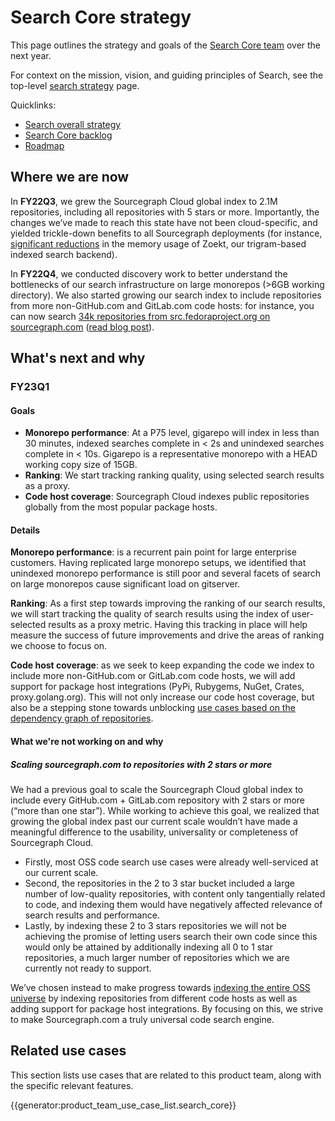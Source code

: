 # Search Core strategy

This page outlines the strategy and goals of the [Search Core team](../../../../departments/product-engineering/engineering/code-graph/search/core.md) over the next year.

For context on the mission, vision, and guiding principles of Search, see the top-level [search strategy](index.md) page.

Quicklinks:

- [Search overall strategy](../index.md)
- [Search Core backlog](https://github.com/sourcegraph/sourcegraph/issues?q=is%3Aopen+is%3Aissue+label%3Ateam%2Fsearch-core)
- [Roadmap](https://github.com/orgs/sourcegraph/projects/214/views/34?filterQuery=owning-org%3A%22Code+Graph%22+type%3ARoadmap+owning-team%3A%22Search+core%22)

## Where we are now

In **FY22Q3**, we grew the Sourcegraph Cloud global index to 2.1M repositories, including all repositories with 5 stars or more. Importantly, the changes we’ve made to reach this state have not been cloud-specific, and yielded trickle-down benefits to all Sourcegraph deployments (for instance, [significant reductions](https://about.sourcegraph.com/blog/zoekt-memory-optimizations-for-sourcegraph-cloud/) in the memory usage of Zoekt, our trigram-based indexed search backend).

In **FY22Q4**, we conducted discovery work to better understand the bottlenecks of our search infrastructure on large monorepos (>6GB working directory). We also started growing our search index to include repositories from more non-GitHub.com and GitLab.com code hosts: for instance, you can now search [34k repositories from src.fedoraproject.org on sourcegraph.com](https://sourcegraph.com/search?q=context:global+r:%5Esrc%5C.fedoraproject%5C.org/+type:repo+count:all&patternType=literal) ([read blog post](https://fedoramagazine.org/using-sourcegraph-to-search-34000-fedora-repositories/)).

## What's next and why

### FY23Q1

#### Goals

- **Monorepo performance**: At a P75 level, gigarepo will index in less than 30 minutes, indexed searches complete in < 2s and unindexed searches complete in < 10s. Gigarepo is a representative monorepo with a HEAD working copy size of 15GB.
- **Ranking**: We start tracking ranking quality, using selected search results as a proxy.
- **Code host coverage**: Sourcegraph Cloud indexes public repositories globally from the most popular package hosts.

#### Details

**Monorepo performance**: is a recurrent pain point for large enterprise customers. Having replicated large monorepo setups, we identified that unindexed monorepo performance is still poor and several facets of search on large monorepos cause significant load on gitserver.

**Ranking**: As a first step towards improving the ranking of our search results, we will start tracking the quality of search results using the index of user-selected results as a proxy metric. Having this tracking in place will help measure the success of future improvements and drive the areas of ranking we choose to focus on.

**Code host coverage**: as we seek to keep expanding the code we index to include more non-GitHub.com or GitLab.com code hosts, we will add support for package host integrations (PyPi, Rubygems, NuGet, Crates, proxy.golang.org). This will not only increase our code host coverage, but also be a stepping stone towards unblocking [use cases based on the dependency graph of repositories](https://docs.google.com/document/d/1SkM8CG0IksvPEKRBRVLKipiRJTopx6Vq_hSWRJ9NyKs/edit#).

#### What we're not working on and why

##### Scaling sourcegraph.com to repositories with 2 stars or more

We had a previous goal to scale the Sourcegraph Cloud global index to include every GitHub.com + GitLab.com repository with 2 stars or more (“more than one star”). While working to achieve this goal, we realized that growing the global index past our current scale wouldn’t have made a meaningful difference to the usability, universality or completeness of Sourcegraph Cloud.

- Firstly, most OSS code search use cases were already well-serviced at our current scale.
- Second, the repositories in the 2 to 3 star bucket included a large number of low-quality repositories, with content only tangentially related to code, and indexing them would have negatively affected relevance of search results and performance.
- Lastly, by indexing these 2 to 3 stars repositories we will not be achieving the promise of letting users search their own code since this would only be attained by additionally indexing all 0 to 1 star repositories, a much larger number of repositories which we are currently not ready to support.

We’ve chosen instead to make progress towards [indexing the entire OSS universe](https://about.sourcegraph.com/blog/why-index-the-oss-universe/) by indexing repositories from different code hosts as well as adding support for package host integrations. By focusing on this, we strive to make Sourcegraph.com a truly universal code search engine.

## Related use cases

This section lists use cases that are related to this product team, along with the specific relevant features.

{{generator:product_team_use_case_list.search_core}}
